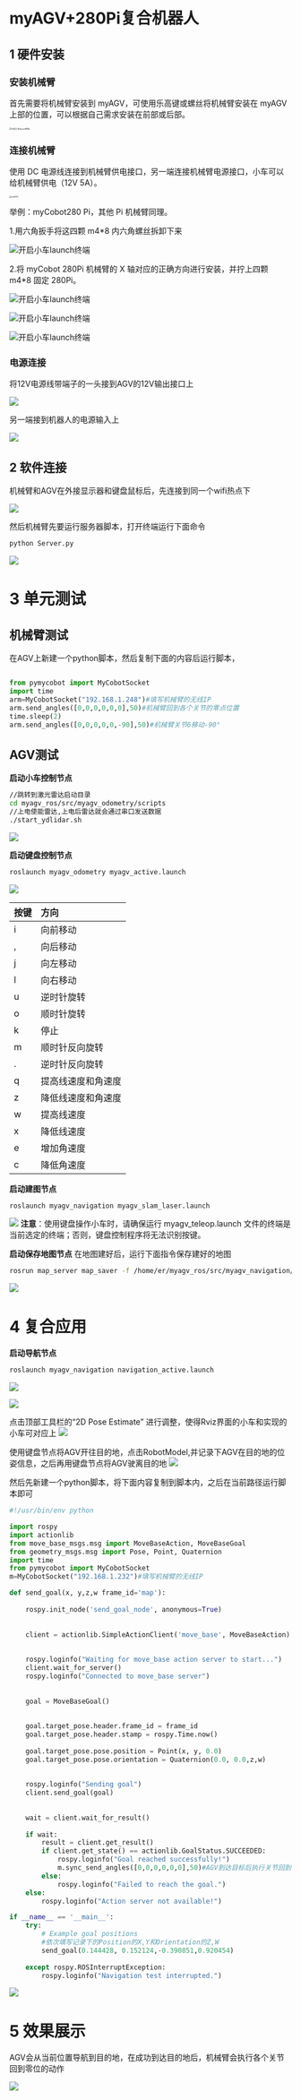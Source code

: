 # myAGV+280Pi复合机器人


## 1 硬件安装


### 安装机械臂

首先需要将机械臂安装到 myAGV，可使用乐高键或螺丝将机械臂安装在 myAGV 上部的位置，可以根据自己需求安装在前部或后部。

<img src="../resources/7-ExamplesRobotsUsing/myAGV2023.png" alt="开启小车launch终端" style="zoom: 25%;" />

### 连接机械臂

使用 DC 电源线连接到机械臂供电接口，另一端连接机械臂电源接口，小车可以给机械臂供电（12V 5A）。

<img src="../resources/7-ExamplesRobotsUsing/myAGV2023API.jpg" alt="myAGV" style="zoom:25%;" />

举例：myCobot280 Pi，其他 Pi 机械臂同理。

1.用六角扳手将这四颗 m4\*8 内六角螺丝拆卸下来

![开启小车launch终端](../resources/7-ExamplesRobotsUsing/A1.png)

2.将 myCobot 280Pi 机械臂的 X 轴对应的正确方向进行安装，并拧上四颗 m4\*8 固定 280Pi。

![开启小车launch终端](../resources/7-ExamplesRobotsUsing/A2.png)

![开启小车launch终端](../resources/7-ExamplesRobotsUsing/A3.png)

![开启小车launch终端](../resources/7-ExamplesRobotsUsing/A4.png)

### 电源连接

将12V电源线带端子的一头接到AGV的12V输出接口上

![](../resources/7-ExamplesRobotsUsing/12v.png
)

另一端接到机器人的电源输入上

![](../resources/7-ExamplesRobotsUsing/r12.jpg)

## 2 软件连接
机械臂和AGV在外接显示器和键盘鼠标后，先连接到同一个wifi热点下

![](../resources/7-ExamplesRobotsUsing/wifi.png)

然后机械臂先要运行服务器脚本，打开终端运行下面命令
```bash
python Server.py
```
![](../resources/7-ExamplesRobotsUsing/server.jpg)



# 3 单元测试


## 机械臂测试
在AGV上新建一个python脚本，然后复制下面的内容后运行脚本， 
```python

from pymycobot import MyCobotSocket
import time
arm=MyCobotSocket("192.168.1.248")#填写机械臂的无线IP
arm.send_angles([0,0,0,0,0,0],50)#机械臂回到各个关节的零点位置
time.sleep(2)
arm.send_angles([0,0,0,0,0,-90],50)#机械臂关节6移动-90°
```

## AGV测试
**启动小车控制节点**
```bash
//跳转到激光雷达启动目录
cd myagv_ros/src/myagv_odometry/scripts
//上电使能雷达,上电后雷达就会通过串口发送数据
./start_ydlidar.sh
```
![](../resources/7-ExamplesRobotsUsing/odom.png)

**启动键盘控制节点**
```bash
roslaunch myagv_odometry myagv_active.launch

```

![](../resources/7-ExamplesRobotsUsing/tele_control.png)

| 按键 | 方向               |
| :--- | :----------------- |
| i    | 向前移动           |
| ,    | 向后移动           |
| j    | 向左移动           |
| l    | 向右移动           |
| u    | 逆时针旋转         |
| o    | 顺时针旋转         |
| k    | 停止               |
| m    | 顺时针反向旋转     |
| .    | 逆时针反向旋转     |
| q    | 提高线速度和角速度 |
| z    | 降低线速度和角速度 |
| w    | 提高线速度         |
| x    | 降低线速度         |
| e    | 增加角速度         |
| c    | 降低角速度         |

**启动建图节点**

```bash
roslaunch myagv_navigation myagv_slam_laser.launch

```
![](../resources/7-ExamplesRobotsUsing/slam.png)
**注意**：使用键盘操作小车时，请确保运行 myagv_teleop.launch 文件的终端是当前选定的终端；否则，键盘控制程序将无法识别按键。

**启动保存地图节点**
在地图建好后，运行下面指令保存建好的地图
```bash
rosrun map_server map_saver -f /home/er/myagv_ros/src/myagv_navigation/map/map
```
![](../resources/7-ExamplesRobotsUsing/map.png)

# 4 复合应用
**启动导航节点**
```bash
roslaunch myagv_navigation navigation_active.launch
```
![](../resources/7-ExamplesRobotsUsing/img/nav.png)

![](../resources/7-ExamplesRobotsUsing/img/nav2.png)

点击顶部工具栏的“2D Pose Estimate” 进行调整，使得Rviz界面的小车和实现的小车可对应上
![](../resources/7-ExamplesRobotsUsing/img/nav3.png)

使用键盘节点将AGV开往目的地，点击RobotModel,并记录下AGV在目的地的位姿信息，之后再用键盘节点将AGV驶离目的地
![](../resources/7-ExamplesRobotsUsing/img/nav4.png)


然后先新建一个python脚本，将下面内容复制到脚本内，之后在当前路径运行脚本即可
```python
#!/usr/bin/env python

import rospy
import actionlib
from move_base_msgs.msg import MoveBaseAction, MoveBaseGoal
from geometry_msgs.msg import Pose, Point, Quaternion
import time
from pymycobot import MyCobotSocket
m=MyCobotSocket("192.168.1.232")#填写机械臂的无线IP

def send_goal(x, y,z,w frame_id='map'):
    
    rospy.init_node('send_goal_node', anonymous=True)
    
    
    client = actionlib.SimpleActionClient('move_base', MoveBaseAction)
    
    
    rospy.loginfo("Waiting for move_base action server to start...")
    client.wait_for_server()
    rospy.loginfo("Connected to move_base server")
    
    
    goal = MoveBaseGoal()
    
    
    goal.target_pose.header.frame_id = frame_id
    goal.target_pose.header.stamp = rospy.Time.now()
    
    goal.target_pose.pose.position = Point(x, y, 0.0)
    goal.target_pose.pose.orientation = Quaternion(0.0, 0.0,z,w)
    
    
    rospy.loginfo("Sending goal")
    client.send_goal(goal)
    
   
    wait = client.wait_for_result()
    
    if wait:
        result = client.get_result()
        if client.get_state() == actionlib.GoalStatus.SUCCEEDED:
            rospy.loginfo("Goal reached successfully!")
            m.sync_send_angles([0,0,0,0,0,0],50)#AGV到达目标后执行关节回到零位动作
        else:
            rospy.loginfo("Failed to reach the goal.")
    else:
        rospy.loginfo("Action server not available!")

if __name__ == '__main__':
    try:
        # Example goal positions
        #依次填写记录下的Position的X,Y和Orientation的Z,W
        send_goal(0.144428, 0.152124,-0.390851,0.920454)
        
    except rospy.ROSInterruptException:
        rospy.loginfo("Navigation test interrupted.")

```
![](../resources/7-ExamplesRobotsUsing/img/result.png)

# 5 效果展示
AGV会从当前位置导航到目的地，在成功到达目的地后，机械臂会执行各个关节回到零位的动作

![](../resources/7-ExamplesRobotsUsing/img/video.gif)
